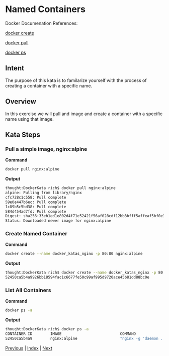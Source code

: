 # Named Containers

Docker Documenation References:

[docker create](https://docs.docker.com/engine/reference/commandline/create/)

[docker pull](https://docs.docker.com/engine/reference/commandline/pull/)

[docker ps](https://docs.docker.com/engine/reference/commandline/ps/)

## Intent

The purpose of this kata is to familarize yourself with the process of creating a container with a specific name.

## Overview

In this exercise we will pull and image and create a container with a specific name using that image.

## Kata Steps

### Pull a simple image, nginx:alpine

**Command**

```bash
docker pull nginx:alpine
```

**Output**

```bash
thought:DockerKata rich$ docker pull nginx:alpine
alpine: Pulling from library/nginx
cfc728c1c558: Pull complete
59e0e447b6ec: Pull complete
1c89b5c5bd38: Pull complete
584d454ad7fd: Pull complete
Digest: sha256:33eb1ed1e802d4f71e52421f56af028cdf12bb3bfff5affeaf5bf0e328ffa1bc
Status: Downloaded newer image for nginx:alpine
```

### Create Named Container

**Command**

```bash
docker create --name docker_katas_nginx -p 80:80 nginx:alpine
```

**Output**

```bash
thought:DockerKata rich$ docker create --name docker_katas_nginx -p 80:80 nginx:alpine
52450ca5b4a9926bb18594fac1c6677fe50c99af995d9720ace45b81dd88bc0e
```

### List All Containers

**Command**

```bash
docker ps -a
```

**Output**

```bash
thought:DockerKata rich$ docker ps -a
CONTAINER ID        IMAGE                          COMMAND                  CREATED             STATUS                     PORTS               NAMES
52450ca5b4a9        nginx:alpine                   "nginx -g 'daemon ..."   37 seconds ago      Created                                        docker_katas_nginx
```

[Previous](05_delete_image.md) | [Index](README.md) | [Next](07_start_containers.md)
